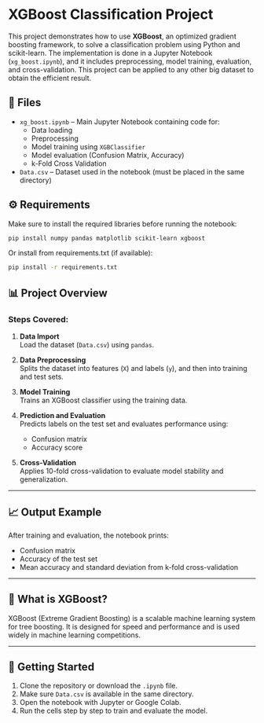 # XGBoost Classification Project

This project demonstrates how to use **XGBoost**, an optimized gradient boosting framework, to solve a classification problem using Python and scikit-learn. The implementation is done in a Jupyter Notebook (`xg_boost.ipynb`), and it includes preprocessing, model training, evaluation, and cross-validation. This project can be applied to any other big dataset to obtain the efficient result.

## 📁 Files

- `xg_boost.ipynb` – Main Jupyter Notebook containing code for:
  - Data loading
  - Preprocessing
  - Model training using `XGBClassifier`
  - Model evaluation (Confusion Matrix, Accuracy)
  - k-Fold Cross Validation
- `Data.csv` – Dataset used in the notebook (must be placed in the same directory)

## ⚙️ Requirements

Make sure to install the required libraries before running the notebook:

```bash
pip install numpy pandas matplotlib scikit-learn xgboost
```

Or install from requirements.txt (if available):


```bash
pip install -r requirements.txt
```

## 📊 Project Overview

### Steps Covered:

1. **Data Import**  
   Load the dataset (`Data.csv`) using `pandas`.

2. **Data Preprocessing**  
   Splits the dataset into features (`X`) and labels (`y`), and then into training and test sets.

3. **Model Training**  
   Trains an XGBoost classifier using the training data.

4. **Prediction and Evaluation**  
   Predicts labels on the test set and evaluates performance using:
   - Confusion matrix
   - Accuracy score

5. **Cross-Validation**  
   Applies 10-fold cross-validation to evaluate model stability and generalization.

---

## 📈 Output Example

After training and evaluation, the notebook prints:
- Confusion matrix
- Accuracy of the test set
- Mean accuracy and standard deviation from k-fold cross-validation

---

## 🧠 What is XGBoost?

XGBoost (Extreme Gradient Boosting) is a scalable machine learning system for tree boosting. It is designed for speed and performance and is used widely in machine learning competitions.

---

## 🚀 Getting Started

1. Clone the repository or download the `.ipynb` file.
2. Make sure `Data.csv` is available in the same directory.
3. Open the notebook with Jupyter or Google Colab.
4. Run the cells step by step to train and evaluate the model.

